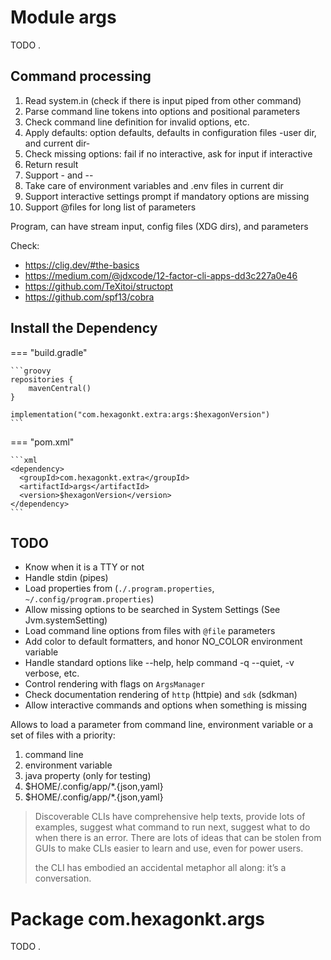 
# Module args
TODO .

## Command processing
1. Read system.in (check if there is input piped from other command)
2. Parse command line tokens into options and positional parameters
3. Check command line definition for invalid options, etc.
4. Apply defaults: option defaults, defaults in configuration files -user dir, and current dir-
5. Check missing options: fail if no interactive, ask for input if interactive
6. Return result
7. Support - and --
8. Take care of environment variables and .env files in current dir
9. Support interactive settings prompt if mandatory options are missing
10. Support @files for long list of parameters

Program, can have stream input, config files (XDG dirs), and parameters

Check:
* https://clig.dev/#the-basics
* https://medium.com/@jdxcode/12-factor-cli-apps-dd3c227a0e46
* https://github.com/TeXitoi/structopt
* https://github.com/spf13/cobra

## Install the Dependency

=== "build.gradle"

    ```groovy
    repositories {
        mavenCentral()
    }

    implementation("com.hexagonkt.extra:args:$hexagonVersion")
    ```

=== "pom.xml"

    ```xml
    <dependency>
      <groupId>com.hexagonkt.extra</groupId>
      <artifactId>args</artifactId>
      <version>$hexagonVersion</version>
    </dependency>
    ```

## TODO
* Know when it is a TTY or not
* Handle stdin (pipes)
* Load properties from (`./.program.properties`, `~/.config/program.properties`)
* Allow missing options to be searched in System Settings (See Jvm.systemSetting)
* Load command line options from files with `@file` parameters
* Add color to default formatters, and honor NO_COLOR environment variable
* Handle standard options like --help, help command -q --quiet, -v verbose, etc.
* Control rendering with flags on `ArgsManager`
* Check documentation rendering of `http` (httpie) and `sdk` (sdkman)
* Allow interactive commands and options when something is missing

Allows to load a parameter from command line, environment variable or a set of files with a
priority:

1. command line
2. environment variable
3. java property (only for testing)
4. $HOME/.config/app/*.{json,yaml}
5. $HOME/.config/app/*.{json,yaml}

> Discoverable CLIs have comprehensive help texts, provide lots of examples, suggest what command to
> run next, suggest what to do when there is an error. There are lots of ideas that can be stolen
> from GUIs to make CLIs easier to learn and use, even for power users.
>
> the CLI has embodied an accidental metaphor all along: it’s a conversation.
>
>

# Package com.hexagonkt.args
TODO .
